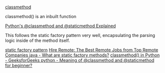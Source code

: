

[classmethod](https://www.google.com/search?q=classmethod&ie=UTF-8)

classmethod() is an inbuilt function

[Python's @classmethod and @staticmethod Explained ](https://stackabuse.com/pythons-classmethod-and-staticmethod-explained/)

This follows the static factory pattern very well, encapsulating the parsing logic inside of the method itself.



[static factory pattern](https://www.google.com/search?q=static+factory+pattern&ie=UTF-8)
[Hire Remote: The Best Remote Jobs from Top Remote Companies ](https://hireremote.io/)
[java - What are static factory methods?](https://stackoverflow.com/questions/929021/what-are-static-factory-methods/929273#929273)
[classmethod() in Python - GeeksforGeeks ](https://www.geeksforgeeks.org/classmethod-in-python/)
[python - Meaning of @classmethod and @staticmethod for beginner?](https://stackoverflow.com/questions/12179271/meaning-of-classmethod-and-staticmethod-for-beginner)

